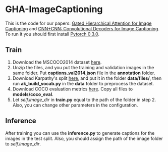 # GHA-ImageCaptioning

This is the code for our papers: [Gated Hierarchical Attention for Image Captioning](https://arxiv.org/abs/1810.12535) and [CNN+CNN: Convolutional Decoders for Image Captioning](https://arxiv.org/abs/1805.09019). To run it you should first install [Pytorch 0.3.0](https://pytorch.org/docs/0.3.0/).

## Train
1. Download the MSCOCO2014 dataset [here](http://cocodataset.org/#download).
2. Unzip the files, and you put the training and validation images in the same folder. Put **captions_val2014.json** file in the **annotation** folder.
3. Download Karpathy's split [here](http://cs.stanford.edu/people/karpathy/deepimagesent/caption_datasets.zip), and put it in the folder **data/files/**, then run **ak_build_vocab.py** in the **data** folder to preprocess the dataset.
4. Download COCO evaluation metrics [here](https://github.com/tylin/coco-caption). Copy all files to **models/coco_eval**.
3. Let *self.image_dir* in **train.py** equal to the path of the folder in step 2. Also, you can change other parameters in the configuration.
## Inference
After training you can use the **inference.py** to generate captions for the images in the test split. Also, you should assign the path of the image folder to *self.image_dir*.
